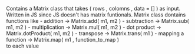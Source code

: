 Contains a Matrix class that takes ( rows , colomns , data = [] ) as input. Written in JS since JS doesn't has matrix funtionals.
Matrix class dontains functions like - addition           -> Matrix.add( m1, m2 ) 
                                     - subtraction        -> Matrix.sub( m1, m2 )
                                     - multiplication     -> Matrix.mul( m1, m2 ) 
                                     - dot product        -> Matrix.dotProduct( m1, m2 )
                                     - transpose          -> Matrix.trans( m1 )
                                     - mapping a function -> Matrix.map( m1 , function_to_map )  
                                        to each value 
                                       
                                        
